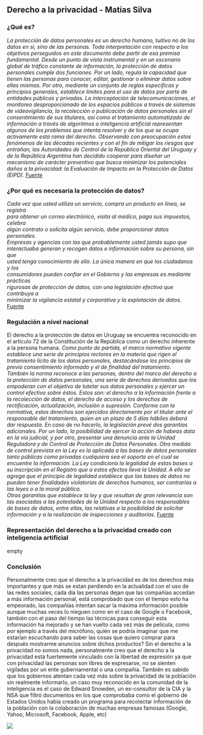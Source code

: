 ## Derecho a la privacidad - Matías Silva

### ¿Qué es?

_La protección de datos personales es un derecho humano, tuitivo no de los datos en sí, sino de las personas. Toda interpretación con respecto a los objetivos perseguidos en este documento debe partir de esa premisa fundamental.
Desde un punto de vista instrumental y en un escenario global de tráfico constante de información, la protección de datos personales cumple dos funciones. Por un lado, regula la capacidad que tienen las personas para conocer, editar, gestionar o eliminar datos sobre ellas mismas. Por otro, mediante un conjunto de reglas específicas y principios generales, establece límites para el uso de datos por parte de entidades públicas y privadas.
La interceptación de telecomunicaciones, el monitoreo desproporcionado de los espacios públicos a través de sistemas de videovigilancia, la recolección o publicación de datos personales sin el consentimiento de sus titulares, así como el tratamiento automatizado de información a través de algoritmos o inteligencia artificial representan algunos de los problemas que intenta resolver y de los que se ocupa activamente esta rama del derecho.
Observando con preocupación estos fenómenos de las décadas recientes y con el fin de mitigar los riesgos que entrañan, las Autoridades de Control de la República Oriental del Uruguay y de la República Argentina han decidido cooperar para diseñar un mecanismo de carácter preventivo que busca minimizar los potenciales daños a la privacidad: la Evaluación de Impacto en la Protección de Datos (EIPD)._ [Fuente](https://www.gub.uy/agencia-gobierno-electronico-sociedad-informacion-conocimiento/comunicacion/publicaciones/guia-evaluacion-impacto-proteccion-datos/capitulo-1/11-derecho)

### ¿Por qué es necesaria la protección de datos?

_Cada vez que usted utiliza un servicio, compra un producto en línea, se registra  
para obtener un correo electrónico, visita al médico, paga sus impuestos, celebra  
algún contrato o solicita algún servicio, debe proporcionar datos personales.  
Empresas y agencias con las que probablemente usted jamás supo que  
interactuaba generan y recogen datos e información sobre su persona, sin que  
usted tenga conocimiento de ello. La única manera en que los ciudadanos y los  
consumidores pueden confiar en el Gobierno y las empresas es mediante prácticas  
rigurosas de protección de datos, con una legislación efectiva que contribuya a  
minimizar la vigilancia estatal y corporativa y la explotación de datos._ [Fuente](https://privacyinternational.org/sites/default/files/2018-11/Part%201%20-%20Proteccio%CC%81n%20de%20Datos_web_1.pdf)

### Regulación a nivel nacional

El derecho a la protección de datos en Uruguay se encuentra reconocido en el artículo 72 de la Constitución de la República como un derecho inherente a la persona humana.
_Como punto de partida, el marco normativo vigente establece una serie de principios rectores en la materia que rigen el tratamiento lícito de los datos personales, destacándose los principios de previo consentimiento informado y el de finalidad del tratamiento.  
También la norma reconoce a las personas, dentro del marco del derecho a la protección de datos personales, una serie de derechos derivados que los empoderan con el objetivo de tutelar sus datos personales y ejercer un control efectivo sobre éstos. Estos son: el derecho a la información frente a la recolección de datos, el derecho de acceso y los derechos de rectificación, actualización, inclusión o supresión. 
Conforme con la normativa, estos derechos son ejercidos directamente por el titular ante el responsable del tratamiento, quien en un plazo de 5 días hábiles deberá dar respuesta. En caso de no hacerlo, la legislación prevé dos garantías adicionales. Por un lado, la posibilidad de ejercer la acción de habeas data en la vía judicial, y por otro, presentar una denuncia ante la Unidad Reguladora y de Control de Protección de Datos Personales.
Otra medida de control prevista en la Ley es la aplicada a las bases de datos personales tanto públicas como privadas cualquiera sea el soporte en el cual se encuentre la información. La Ley condiciona la legalidad de estas bases a su inscripción en el Registro que a estos efectos lleva la Unidad. A ello se agrega que el principio de legalidad establece que las bases de datos no pueden tener finalidades violatorias de derechos humanos, ser contrarias a las leyes o a la moral pública.  
Otras garantías que establece la ley y que resultan de gran relevancia son las asociadas a las potestades de la Unidad respecto a los responsables de bases de datos, entre ellas, las relativas a la posibilidad de solicitar información y a la realización de inspecciones y auditorías._ [Fuente](https://www.ohchr.org/sites/default/files/Documents/Issues/Privacy/Uruguay.pdf)

### Representación del derecho a la privacidad creado con inteligencia artificial

empty

### Conclusión

Personalmente creo que el derecho a la privacidad es de los derechos más importantes y que más se estan perdiendo en la actualidad con el uso de las redes sociales, cada día las personas dejan que las compañías accedan a más información personal, está comprobado que con el tiempo esto ha empeorado, las compañías intentan sacar la máxima información posible aunque muchas veces lo nieguen como en el caso de Google o Facebook, también con el paso del tiempo las técnicas para conseguir esta información ha mejorado y se han vuelto cada vez más de película, como por ejemplo a través del micrófono, quién se podría imaginar que me estarían escuchando para saber las cosas que quiero comprar para después mostrarme anuncios sobre dichos productos? 
Sin el derecho a la privacidad no somos nada, personalmente creo que el derecho a la privacidad está fuertemente vinculado con la libertad de expresión ya que con privacidad las personas son libres de expresarse, no se sienten vigiladas por un ente gubernamental o una compañía. 
También es sabido que los gobiernos atentan cada vez más sobre la privacidad de la población sin realmente informarlo, un caso muy reconocido en la comunidad de la inteligencia es el caso de Edward Snowden, un ex-consultor de la CIA y la NSA que filtró documentos en los que comprobaba como el gobierno de Estados Unidos había creado un programa para recolectar información de la población con la colaboración de muchas empresas famosas (Google, Yahoo, Microsoft, Facebook, Apple, etc)

![](https://upload.wikimedia.org/wikipedia/commons/f/f3/PRISM_Collection_Details.jpg)
